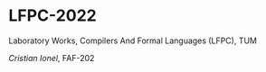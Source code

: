# LFPC-2022
Laboratory Works, Compilers And Formal Languages (LFPC), TUM

*Cristian Ionel*, FAF-202
